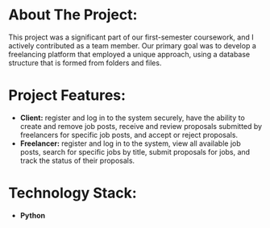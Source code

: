 # About The Project:
This project was a significant part of our first-semester coursework, and I actively contributed as a team member. Our primary goal was to develop a freelancing platform that employed a unique approach, using a database structure that is formed from folders and files.

# Project Features:
+ **Client:** register and log in to the system securely, have the ability to create and remove job posts, receive and review proposals submitted by freelancers for specific job posts, and accept or reject proposals.
+ **Freelancer:** register and log in to the system, view all available job posts, search for specific jobs by title, submit proposals for jobs, and track the status of their proposals.
# Technology Stack: 
+ **Python**
